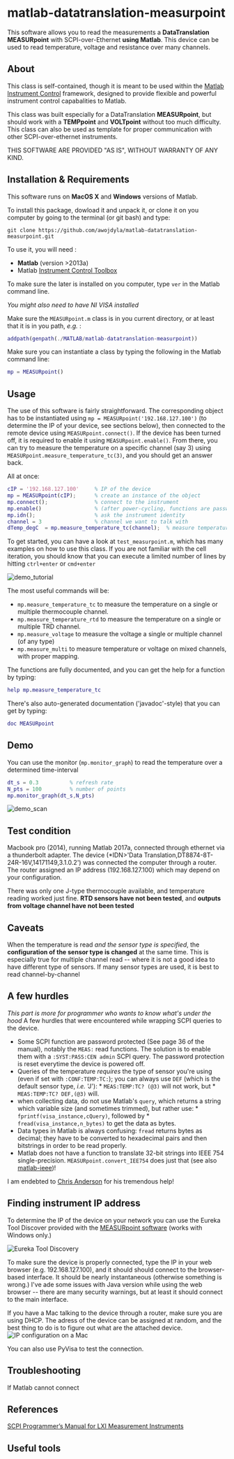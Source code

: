 # matlab-datatranslation-measurpoint
This software allows you to read the measurements a **DataTranslation MEASURpoint** with SCPI-over-Ethernet **using Matlab**.
This device can be used to read temperature, voltage and resistance over many channels.

## About

This class is self-contained, though it is meant to be used within the [Matlab Instrument Control](https://github.com/cnanders/matlab-instrument-control) framework, designed to provide flexible and powerful instrument control capabalities to Matlab.

This class was built especially for a DataTranslation **MEASURpoint**, but should work with a **TEMPpoint** and **VOLTpoint** without too much difficulty. This class can also be used as template for proper communication with other SCPI-over-ethernet instruments.

THIS SOFTWARE ARE PROVIDED "AS IS", WITHOUT WARRANTY OF ANY KIND.

## Installation & Requirements
This software runs on **MacOS X** and **Windows** versions of Matlab.

To install this package, dowload it and unpack it, or clone it on you computer by going to the terminal (or git bash) and type: 
```
git clone https://github.com/awojdyla/matlab-datatranslation-measurpoint.git
```

To use it, you will need :

  * **Matlab** (version >2013a)
  * Matlab [Instrument Control Toolbox](https://www.mathworks.com/products/instrument.html)
  
To make sure the later is installed on you computer, type `ver` in the Matlab command line.

*You might also need to have NI VISA installed*

Make sure the `MEASURpoint.m` class is in you current directory, or at least that it is in you path, *e.g.* : 

```matlab
addpath(genpath(./MATLAB/matlab-datatranslation-measurpoint))
```

Make sure you can instantiate a class by typing the following in the Matlab command line:

```matlab
mp = MEASURpoint()
```



## Usage
The use of this software is fairly straightforward. The corresponding object has to be instantiated using `mp = MEASURpoint('192.168.127.100')` (to determine the IP of your device, see sections below), then connected to the remote device using `MEASURpoint.connect()`. If the device has been turned off, it is required to enable it using `MEASURpoint.enable()`. From there, you can try to measure the temperature on a specific channel (say 3) using `MEASURpoint.measure_temperature_tc(3)`, and you should get an answer back.

All at once: 

```matlab
cIP = '192.168.127.100'  	% IP of the device
mp = MEASURpoint(cIP);      % create an instance of the object
mp.connect();               % connect to the instrument
mp.enable()					% (after power-cycling, functions are password-protected)
mp.idn();                   % ask the instrument identity
channel = 3					% channel we want to talk with
dTemp_degC  = mp.measure_temperature_tc(channel);  % measure temperature on ch3
```

To get started, you can have a look at `test_measurpoint.m`, which has many examples on how to use this class. If you are not familiar with the cell iteration, you should know that you can execute a limited number of lines by hitting `ctrl+enter` or `cmd+enter`

![demo_tutorial][test_tutorial]

The most useful commands will be:

  * `mp.measure_temperature_tc` to measure the temperature on a single or multiple thermocouple channel.
  * `mp.measure_temperature_rtd` to measure the temperature on a single or multiple TRD channel.
  * `mp.measure_voltage` to measure the voltage a single or multiple  channel (of any type)
  * `mp.measure_multi` to measure temperature or voltage on mixed channels, with proper mapping.
  
The functions are fully documented, and you can get the help for a function by typing:

```matlab
help mp.measure_temperature_tc
```

There's also auto-generated documentation ('javadoc'-style) that you can get by typing:

```matlab
doc MEASURpoint
```
## Demo
You can use the monitor (`mp.monitor_graph`) to read the temperature over a determined time-interval

```matlab
dt_s = 0.3 			% refresh rate
N_pts = 100			% number of points
mp.monitor_graph(dt_s,N_pts)
```
![demo_scan][temp_read_graph]

## Test condition 
Macbook pro (2014), running Matlab 2017a, connected through ethernet via a thunderbolt adapter.
The device (\*IDN>'Data Translation,DT8874-8T-24R-16V,14171149,3.1.0.2') was connected the computer through a router. 
The router assigned an IP address (192.168.127.100) which may depend on your configuration.

There was only one J-type thermocouple available, and temperature reading worked just fine. **RTD sensors have not been tested**, and **outputs from voltage channel have not been tested**

## Caveats
When the temperature is read *and the sensor type is specified*, the **configuration of the sensor type is changed** at the same time. 
This is especially true for multiple channel read -- where it is not a good idea to have different type of sensors.
If many sensor types are used, it is best to read channel-by-channel

## A few hurdles
*This part is more for programmer who wants to know what's under the hood*
A few hurdles that were encountered while wrapping SCPI queries to the device.

  * Some SCPI function are password protected (See page 36 of the manual), notably the `MEAS:` read functions. The solution is to enable them with a `:SYST:PASS:CEN admin` SCPI query. The password protection is reset everytime the device is powered off.
  *  Queries of the temperature *requires* the type of sensor you're using (even if set with `:CONF:TEMP:TC:`); you can always use `DEF` (which is the default sensor type, *i.e.* 'J'): 
    *  `MEAS:TEMP:TC? (@3)` will not work, but 
    *  `MEAS:TEMP:TC? DEF,(@3)` will.
  *  when collecting data, do not use Matlab's `query`, which returns a string which variable size (and sometimes trimmed), but rather use:
    *  `fprintf(visa_instance,cQuery)`, followed by
    * `fread(visa_instance,n_bytes)` to get the data as bytes.
  *  Data types in Matlab is always confusing: `fread` returns bytes as decimal; they have to be converted to hexadecimal pairs and then bitstrings in order to be read properly.
  *  Matlab does not have a function to translate 32-bit strings into IEEE 754 single-precision. `MEASURpoint.convert_IEE754` does just that (see also [matlab-ieee](https://github.com/cnanders/matlab-ieee))!
  
I am endebted to [Chris Anderson](https://github.com/cnanders) for his tremendous help!

## Finding instrument IP address
To determine the IP of the device on your network you can use the Eureka Tool Discover provided with the [MEASURpoint software](http://www.datatranslation.de/en/measure/measurpoint-24-bit/measurpoint-usb/data-logger-software,1355.html?merk=e35d01fd463cc351bcc67baf54fa1869) (works with Windows only.)

![Eureka Tool Discovery][eureka]

To make sure the device is properly connected, type the IP in your web browser (e.g. 192.168.127.100), and it should should connect to the browser-based interface. It should be nearly instantaneous (otherwise something is wrong.) I've ade some issues with Java version while using the web browser -- there are many security warnings, but at least it should connect to the main interface.

If you have a Mac talking to the device through a router, make sure you are using DHCP. The adress of the device can be assigned at random, and the best thing to do is to figure out what are the attached device.
![IP configuration on a Mac][ip_configuration]

You can also use PyVisa to test the connection.

## Troubleshooting 
If Matlab cannot connect

## References
[SCPI Programmer’s Manual for LXI Measurement Instruments](http://www.omgl.com.cn/upfile/File/2011/DT/SCPI_Programmer%27s_Manual_for_MEASURpoint_Ethernet(LXI)_Instruments.pdf)

## Useful tools 

[ip_configuration]: https://github.com/awojdyla/matlab-datatranslation-measurpoint/blob/master/assets/ip_configuration.png
"IP configuration for a Mac"
[eureka]: https://github.com/awojdyla/matlab-datatranslation-measurpoint/blob/master/assets/eureka.png
"Eureka tool discovery"
[test_tutorial]: https://github.com/awojdyla/matlab-datatranslation-measurpoint/blob/master/assets/test_tutorial.gif
"A few easy steps"
[temp_read_graph]: https://github.com/awojdyla/matlab-datatranslation-measurpoint/blob/master/assets/temperature.gif
"Temperature read graph"


